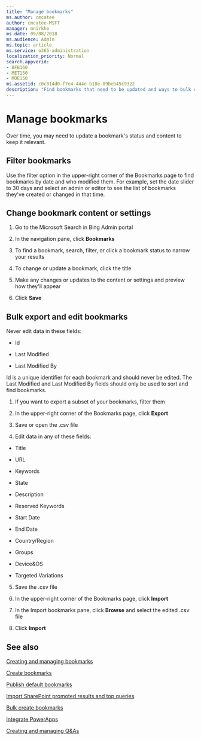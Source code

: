 ```yaml
---
title: "Manage bookmarks"
ms.author: cmcatee
author: cmcatee-MSFT
manager: mnirkhe
ms.date: 09/08/2018
ms.audience: Admin
ms.topic: article
ms.service: o365-administration
localization_priority: Normal
search.appverid:
- BFB160
- MET150
- MOE150
ms.assetid: c0c814d0-f7e4-444e-b18e-09beb45c9322
description: "Find bookmarks that need to be updated and ways to bulk edit bookmark results for Microsoft Search in Bing"
---
```


# Manage bookmarks

Over time, you may need to update a bookmark's status and content to keep it relevant. 
  
## Filter bookmarks

Use the filter option in the upper-right corner of the Bookmarks page to find bookmarks by date and who modified them. For example, set the date slider to 30 days and select an admin or editor to see the list of bookmarks they've created or changed in that time.
  
## Change bookmark content or settings

1. Go to the Microsoft Search in Bing Admin portal
    
2. In the navigation pane, click **Bookmarks**
    
3. To find a bookmark, search, filter, or click a bookmark status to narrow your results
    
4. To change or update a bookmark, click the title
    
5. Make any changes or updates to the content or settings and preview how they'll appear 
    
6. Click **Save**
    
## Bulk export and edit bookmarks

Never edit data in these fields:
  
- Id
    
- Last Modified
    
- Last Modified By
    
Id is a unique identifier for each bookmark and should never be edited. The Last Modified and Last Modified By fields should only be used to sort and find bookmarks.
  
1. If you want to export a subset of your bookmarks, filter them
    
2. In the upper-right corner of the Bookmarks page, click **Export**
    
3. Save or open the .csv file
    
4. Edit data in any of these fields:
    
  - Title
    
  - URL
    
  - Keywords
    
  - State
    
  - Description
    
  - Reserved Keywords
    
  - Start Date
    
  - End Date
    
  - Country/Region
    
  - Groups
    
  - Device&amp;OS
    
  - Targeted Variations
    
5. Save the .csv file
    
6. In the upper-right corner of the Bookmarks page, click **Import**
    
7. In the Import bookmarks pane, click **Browse** and select the edited .csv file 
    
8. Click **Import**
    
## See also

[Creating and managing bookmarks](create-and-manage-bookmarks.md)
  
[Create bookmarks](create-bookmarks.md)
  
[Publish default bookmarks](publish-default-bookmarks.md)
  
[Import SharePoint promoted results and top queries](import-sharepoint-promoted-results-and-top-queries.md)
  
[Bulk create bookmarks](bulk-create-bookmarks.md)
  
[Integrate PowerApps](integrate-powerapps.md)
  
[Creating and managing Q&As](../qas/create-and-manage-qas.md)
  

